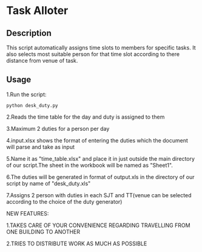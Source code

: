 # Task Alloter

## Description

This script automatically assigns time slots to members for specific tasks.
It also selects most suitable person for that time slot according to there distance 
from venue of task.

## Usage

1.Run the script:
 
    python desk_duty.py

2.Reads the time table for the day and duty is assigned to them

3.Maximum 2 duties for a person per day

4.input.xlsx shows the format of entering the duties which the document will parse and take as input

5.Name it as "time_table.xlsx" and place it in just outside the main directory of our script.The sheet in the workbook will be named as "Sheet1".

6.The duties will be generated in format of output.xls in the directory of our script by name of "desk_duty.xls"

7.Assigns 2 person with duties in each SJT and TT(venue can be selected according to the choice of the duty generator)

NEW FEATURES:

1.TAKES CARE OF YOUR CONVENIENCE REGARDING TRAVELLING FROM ONE BUILDING TO ANOTHER

2.TRIES TO DISTRIBUTE WORK AS MUCH AS POSSIBLE

